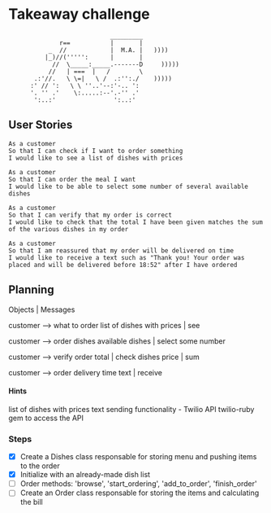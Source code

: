 # Takeaway challenge
```
                            _________
              r==           |       |
           _  //            |  M.A. |   ))))
          |_)//(''''':      |       |
            //  \_____:_____.-------D     )))))
           //   | ===  |   /        \
       .:'//.   \ \=|   \ /  .:'':./    )))))
      :' // ':   \ \ ''..'--:'-.. ':
      '. '' .'    \:.....:--'.-'' .'
       ':..:'                ':..:'

 ```

## User Stories
 ```
 As a customer
 So that I can check if I want to order something
 I would like to see a list of dishes with prices

 As a customer
 So that I can order the meal I want
 I would like to be able to select some number of several available dishes

 As a customer
 So that I can verify that my order is correct
 I would like to check that the total I have been given matches the sum of the various dishes in my order

 As a customer
 So that I am reassured that my order will be delivered on time
 I would like to receive a text such as "Thank you! Your order was placed and will be delivered before 18:52" after I have ordered
 ```

## Planning

Objects | Messages

customer --> what to order
list of dishes with prices | see

customer --> order dishes
available dishes | select some number

customer --> verify order
total | check
dishes price | sum

customer --> order delivery time
text | receive

#### Hints
list of dishes with prices
text sending functionality - Twilio API
twilio-ruby gem to access the API

### Steps
- [x] Create a Dishes class responsable for storing menu and pushing items to the order
- [x] Initialize with an already-made dish list
- [ ] Order methods: 'browse', 'start_ordering', 'add_to_order', 'finish_order'
- [ ] Create an Order class responsable for storing the items and calculating the bill
